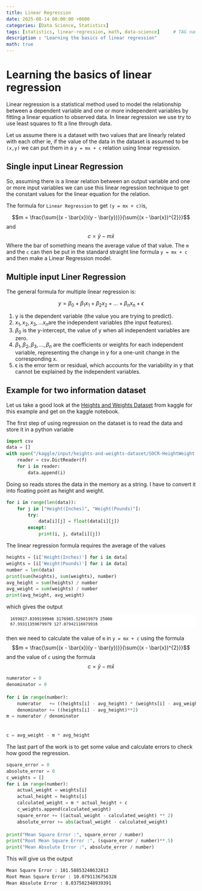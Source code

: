 ```yaml
---
title: Linear Regression
date: 2025-08-14 00:00:00 +0600
categories: [Data Science, Statistics]
tags: [statistics, linear-regression, math, data-science]     # TAG names should always be lowercase
description : "Learning the basics of linear regression"
math: true
---
```

# Learning the basics of linear regression
Linear regression is a statistical method used to model the relationship between a dependent variable and one or more independent variables by fitting a linear equation to observed data. In linear regression we use try to use least squares to fit a line through data. 

Let us assume there is a dataset with two values that are linearly related with each other ie, if the value of the data in the dataset is assumed to be `(x,y)` we can put them in a `y = mx + c` relation using linear regression.
## Single input Linear Regression
So, assuming there is a linear relation between an output variable and one or more input variables we can use this linear regression technique to get the constant values for the linear equation for the relation.

The formula for `Linear Regression` to get `(y = mx + c)`is,

$$m = \frac{\sum{(x - \bar{x})(y - \bar{y})}}{\sum{(x - \bar{x})^{2}}}$$
and
$$c = \bar{y} - m\bar{x}$$
Where the bar of something means the average value of that value. The `m` and the `c` can then be put in the standard straight line formula `y = mx + c` and then make a Linear Regression model.
## Multiple input Liner Regression
The general formula for multiple linear regression is:

$$y = \beta_0 + \beta_1x_1 + \beta_2x_2 + ... + \beta_nx_n + \epsilon$$
1. y is the dependent variable (the value you are trying to predict).
2. $x_1, x_2, x_3, ... x_n$ ​are the independent variables (the input features).
3. $\beta_0$ is the y-intercept, the value of y when all independent variables are zero.
4. $\beta_1, \beta_2, \beta_3, ..., \beta_n$ are the coefficients or weights for each independent variable, representing the change in y for a one-unit change in the corresponding x.
5. ϵ is the error term or residual, which accounts for the variability in y that cannot be explained by the independent variables.
## Example for two information dataset
Let us take a good look at the [Heights and Weights Dataset](https://www.kaggle.com/datasets/burnoutminer/heights-and-weights-dataset/data) from kaggle for this example and get on the kaggle notebook. 

The first step of using regression on the dataset is to read the data and store it in a python variable
```py
import csv
data = []
with open("/kaggle/input/heights-and-weights-dataset/SOCR-HeightWeight.csv", "r", encoding='utf-8') as f:
    reader = csv.DictReader(f)
    for i in reader:
        data.append(i)
```
Doing so reads stores the data in the memory as a string. I have to convert it into floating point as height and weight. 
```py
for i in range(len(data)):
    for j in ["Height(Inches)", "Weight(Pounds)"]:
        try:
            data[i][j] = float(data[i][j])
        except:
            print(i, j, data[i][j])
```
The linear regression formula requires the average of the values
```py
heights = [i['Height(Inches)'] for i in data]
weights = [i['Weight(Pounds)'] for i in data]
number = len(data)
print(sum(heights), sum(weights), number)
avg_height = sum(heights) / number
avg_weight = sum(weights) / number
print(avg_height, avg_weight)
```
which gives the output 

![Value of the output](/assets/images/linear-regression-1.png)

then we need to calculate the value of `m` in `y = mx + c` using the formula
$$m = \frac{\sum{(x - \bar{x})(y - \bar{y})}}{\sum{(x - \bar{x})^{2}}}$$
and the value of `c` using the formula
$$c = \bar{y} - m\bar{x}$$
```py
numerator = 0
denominator = 0

for i in range(number):
    numerator   += ((heights[i] - avg_height) * (weights[i] - avg_weight))
    denominator += ((heights[i] - avg_height)**2)
m = numerator / denominator


c = avg_weight - m * avg_height
```

The last part of the work is to get some value and calculate errors to check how good the regression.
```py
square_error = 0
absolute_error = 0
c_weights = []
for i in range(number):
    actual_weight = weights[i]
    actual_height = heights[i]
    calculated_weight = m * actual_height + c
    c_weights.append(calculated_weight)
    square_error += ((actual_weight - calculated_weight) ** 2)
    absolute_error += abs(actual_weight - calculated_weight)

print("Mean Square Error :", square_error / number)
print("Root Mean Square Error :", (square_error / number)**.5)
print("Mean Absolute Error :", absolute_error / number)
```
This will give us the output 
```txt
Mean Square Error : 101.58853248632813
Root Mean Square Error : 10.0791136756328
Mean Absolute Error : 8.037502348939391
```